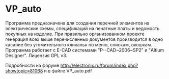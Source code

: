 # VP_auto
Программа предназначена для создания перечней элементов на электрические схемы, спецификаций на печатные платы и ведомость покупных на изделие. При правильно организованном проекте генерация всех выше перечисленных документов производится в одно касание без утомительного кликанья по меню, спискам, окошкам. Программа работает с E-CAD системами "P--CAD~2006~SP2" и "Altium Designer". Лицензия GPL v3.

Подробности на форуме http://electronix.ru/forum/index.php?showtopic=81068 и в файле VP_auto.pdf 